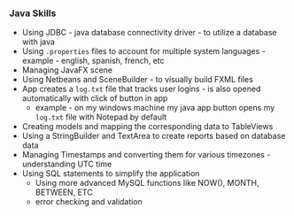 
### Java Skills
- Using JDBC - java database connectivity driver - to utilize a database with java
- Using `.properties` files to account for multiple system languages - example - english, spanish, french, etc
- Managing JavaFX scene
- Using Netbeans and SceneBuilder - to visually build FXML files
- App creates a `log.txt` file that tracks user logins - is also opened automatically with click of button in app
  - example - on my windows machine my java app button opens my `log.txt` file with Notepad by default
- Creating models and mapping the corresponding data to TableViews
- Using a StringBuilder and TextArea to create reports based on database data
- Managing Timestamps and converting them for various timezones - understanding UTC time
- Using SQL statements to simplify the application
  - Using more advanced MySQL functions like NOW(), MONTH, BETWEEN, ETC
  - error checking and validation
